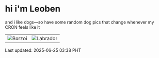 # hi i'm Leoben

and i like dogs—so have some random dog pics that change whenever my CRON feels like it

|  |  |
|--------|----------|
| ![Borzoi](https://random-dog-vercel.vercel.app/api/random-borzoi?v=1750793898) | ![Labrador](https://random-dog-vercel.vercel.app/api/random-labrador?v=1750793898) |

Last updated: 2025-06-25 03:38 PHT
